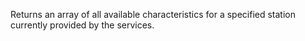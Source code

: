 Returns an array of all available characteristics for a specified station currently provided by the services.